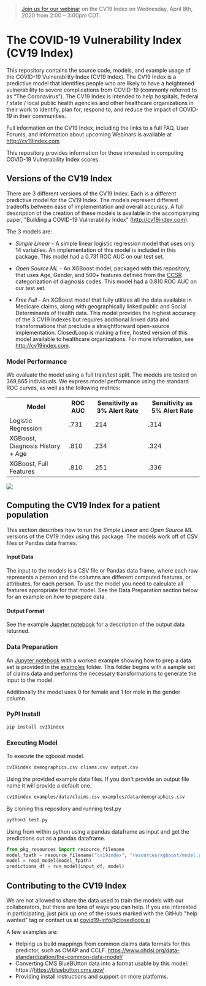 > [Join us for our webinar](https://closedloop.ai/cv19index-webinar) on the CV19 Index on Wednesday, April 8th, 2020 from 2:00 – 3:00pm CDT.

# The COVID-19 Vulnerability Index (CV19 Index)

This repository contains the source code, models, and example usage of the COVID-19 Vulnerability Index (CV19 Index).  The CV19 Index is a predictive model that identifies people who are likely to have a heightened vulnerability to severe complications from COVID-19 (commonly referred to as “The Coronavirus”).  The CV19 Index is intended to help hospitals, federal / state / local public health agencies and other healthcare organizations in their work to identify, plan for, respond to, and reduce the impact of COVID-19 in their communities.

Full information on the CV19 Index, including the links to a full FAQ, User Forums, and information about upcoming Webinars is available at http://cv19index.com

This repository provides information for those interested in computing COVID-19 Vulnerability Index scores.

## Versions of the CV19 Index

There are 3 different versions of the CV19 Index.  Each is a different predictive model for the CV19 Index.  The models represent different tradeoffs between ease of implementation and overall accuracy.  A full description of the creation of these models is available in the accompanying paper, "Building a COVID-19 Vulnerability Index" (http://cv19index.com).

The 3 models are:

* _Simple Linear_ - A simple linear logistic regression model that uses only 14 variables.  An implementation of this model is included in this package.  This model had a 0.731 ROC AUC on our test set.

* _Open Source ML_ - An XGBoost model, packaged with this repository, that uses Age, Gender, and 500+ features defined from the [CCSR](https://www.hcup-us.ahrq.gov/toolssoftware/ccsr/ccs_refined.jsp)  categorization of diagnosis codes.  This model had a 0.810 ROC AUC on our test set.

* _Free Full_ - An XGBoost model that fully utilizes all the data available in Medicare claims, along with geographically linked public and Social Determinants of Health data.  This model provides the highest accuracy of the 3 CV19 Indexes but requires additional linked data and transformations that preclude a straightforward open-source implementation.  ClosedLoop is making a free, hosted version of this model available to healthcare organizations.  For more information, see http://cv19index.com.

### Model Performance
We evaluate the model using a full train/test split.  The models are tested on 369,865 individuals.  We express model performance using the standard ROC curves, as well as the following metrics:
<table style="width:100%">
  <tr>
    <th>Model</th>
    <th>ROC AUC</th>
    <th>Sensitivity as 3% Alert Rate</th>
    <th>Sensitivity as 5% Alert Rate</th>
  </tr>
  <tr>
    <td>Logistic Regression</td>
    <td>.731</td>
    <td>.214</td>
    <td>.314</td>
  </tr>
  <tr>
    <td>XGBoost, Diagnosis History + Age</td>
    <td>.810</td>
    <td>.234</td>
    <td>.324</td>
  </tr>
  <tr>
    <td>XGBoost, Full Features</td>
    <td>.810</td>
    <td>.251</td>
    <td>.336</td>
  </tr>
</table>

<img src="./img/roc.png" />


## Computing the CV19 Index for a patient population

This section describes how to run the _Simple Linear_ and _Open Source ML_ versions of the CV19 Index using this package.  The models work off of CSV files or Pandas data frames.

#### Input Data

The input to the models is a CSV file or Pandas data frame, where each row represents a person and the columns are different computed features, or attributes, for each person.  To use the model you need to calculate all features appropriate for that model.    See the Data Preparation section below for an example on how to prepare data.

#### Output Format

See the example [Jupyter notebook](examples/Tutorial.ipynb) for a description of the output data returned.

### Data Preparation

An [Jupyter notebook](examples/Tutorial.ipynb) with a worked example showing how to prep a data set is provided in the [examples](examples) folder.  This folder begins with a sample set of claims data and performs the necessary transformations to generate the input to the model.

Additionally the model uses 0 for female and 1 for male in the gender column.

### PyPI Install

```bash
pip install cv19index
```

### Executing Model

To execute the xgboost model.

```bash
cv19index demographics.csv cliams.csv output.csv
```

Using the provided example data files. If you don't provide an output file name it will provide a default one. 

```bash
cv19index examples/data/claims.csv examples/data/demographics.csv
```

By cloning this repository and running test.py

```bash
python3 test.py
```

Using from within python using a pandas dataframe as input and get the predictions out as a pandas dataframe.

```python
from pkg_resources import resource_filename
model_fpath = resource_filename("cv19index", "resources/xgboost/model.pickle")
model = read_model(model_fpath)
predictions_df = run_model(input_df, model)
```

## Contributing to the CV19 Index

We are not allowed to share the data used to train the models with our collaborators, but there are tons of ways you can help.  If you are interested in participating, just pick up one of the issues marked with the GitHub "help wanted" tag or contact us at covid19-info@closedloop.ai  

A few examples are:
* Helping us build mappings from common claims data formats for this predictor, such as OMAP and CCLF.  https://www.ohdsi.org/data-standardization/the-common-data-model/
* Converting CMS BlueBUtton data into a format usable by this model: https://https://bluebutton.cms.gov/  
* Providing install instructions and support on more platforms.


